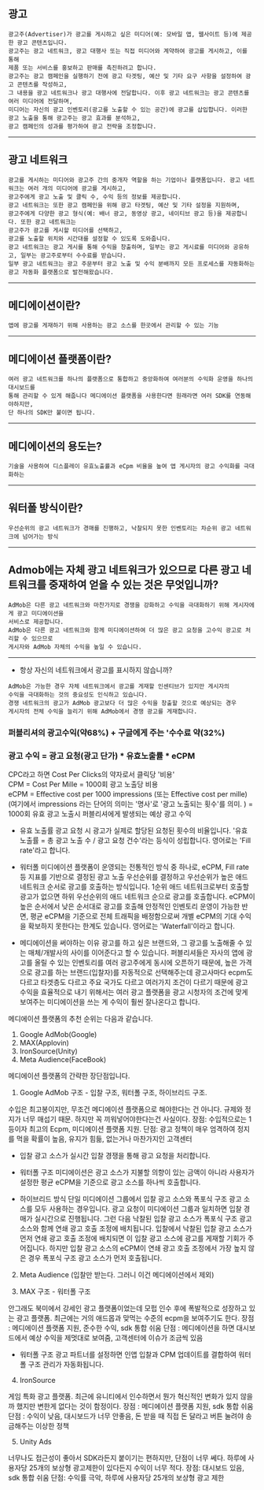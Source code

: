 

## 광고
```
광고주(Advertiser)가 광고를 게시하고 싶은 미디어(예: 모바일 앱, 웹사이트 등)에 제공한 광고 콘텐츠입니다. 
광고주는 광고 네트워크, 광고 대행사 또는 직접 미디어와 계약하여 광고를 게시하고, 이를 통해 
제품 또는 서비스를 홍보하고 판매를 촉진하려고 합니다.
광고주는 광고 캠페인을 실행하기 전에 광고 타겟팅, 예산 및 기타 요구 사항을 설정하여 광고 콘텐츠를 작성하고, 
그 내용을 광고 네트워크나 광고 대행사에 전달합니다. 이후 광고 네트워크는 광고 콘텐츠를 여러 미디어에 전달하며, 
미디어는 자신의 광고 인벤토리(광고를 노출할 수 있는 공간)에 광고를 삽입합니다. 이러한 광고 노출을 통해 광고주는 광고 효과를 분석하고, 
광고 캠페인의 성과를 평가하여 광고 전략을 조정합니다.
 ```
 
-----------------------------------------------------------------------------------------------------------------------------------------------------------------
 
##	광고 네트워크
```
광고를 게시하는 미디어와 광고주 간의 중개자 역할을 하는 기업이나 플랫폼입니다. 광고 네트워크는 여러 개의 미디어에 광고를 게시하고, 
광고주에게 광고 노출 및 클릭 수, 수익 등의 정보를 제공합니다.
광고 네트워크는 또한 광고 캠페인을 위해 광고 타겟팅, 예산 및 기타 설정을 지원하며, 
광고주에게 다양한 광고 형식(예: 배너 광고, 동영상 광고, 네이티브 광고 등)을 제공합니다. 또한 광고 네트워크는 
광고주가 광고를 게시할 미디어를 선택하고, 
광고를 노출할 위치와 시간대를 설정할 수 있도록 도와줍니다.
광고 네트워크는 광고 게시를 통해 수익을 창출하며, 일부는 광고 게시료를 미디어와 공유하고, 일부는 광고주로부터 수수료를 받습니다. 
일부 광고 네트워크는 광고 주문부터 광고 노출 및 수익 분배까지 모든 프로세스를 자동화하는 광고 자동화 플랫폼으로 발전해왔습니다.
```

-----------------------------------------------------------------------------------------------------------------------------------------------------------------

##	메디에이션이란?
```
앱에 광고를 게재하기 위해 사용하는 광고 소스를 한곳에서 관리할 수 있는 기능
```

-----------------------------------------------------------------------------------------------------------------------------------------------------------------

##	메디에이션 플랫폼이란?
```
여러 광고 네트워크를 하나의 플랫폼으로 통합하고 중앙화하여 여러분의 수익화 운영을 하나의 대시보드를
통해 관리할 수 있게 해줍니다 메디에이션 플랫폼을 사용한다면 원래라면 여러 SDK를 연동해야하지만, 
단 하나의 SDK만 붙이면 됩니다.
```

-----------------------------------------------------------------------------------------------------------------------------------------------------------------

##	메디에이션의 용도는?
```
기술을 사용하여 디스플레이 유효노출률과 eCpm 비율을 높여 앱 게시자의 광고 수익화를 극대화하는 
```

-----------------------------------------------------------------------------------------------------------------------------------------------------------------

##	워터폴 방식이란?
```
우선순위의 광고 네트워크가 경매를 진행하고, 낙찰되지 못한 인벤토리는 차순위 광고 네트워크에 넘어가는 방식
```

-----------------------------------------------------------------------------------------------------------------------------------------------------------------


##	Admob에는 자체 광고 네트워크가 있으므로 다른 광고 네트워크를 중재하여 얻을 수 있는 것은 무엇입니까?
```
AdMob은 다른 광고 네트워크와 마찬가지로 경쟁을 강화하고 수익을 극대화하기 위해 게시자에게 광고 미디에이션을 
서비스로 제공합니다. 
AdMob은 다른 광고 네트워크와 함께 미디에이션하여 더 많은 광고 요청을 고수익 광고로 처리할 수 있으므로 
게시자와 AdMob 자체의 수익을 높일 수 있습니다.
```

-----------------------------------------------------------------------------------------------------------------------------------------------------------------

-	항상 자신의 네트워크에서 광고를 표시하지 않습니까?
```
AdMob은 가능한 경우 자체 네트워크에서 광고를 게재할 인센티브가 있지만 게시자의 
수익을 극대화하는 것의 중요성도 인식하고 있습니다. 
경쟁 네트워크의 광고가 AdMob 광고보다 더 많은 수익을 창출할 것으로 예상되는 경우 
게시자의 전체 수익을 늘리기 위해 AdMob에서 경쟁 광고를 게재합니다.
```

### 퍼블리셔의 광고수익(약68%) + 구글에게 주는 '수수료 약(32%) 
### 광고 수익 = 광고 요청(광고 단가) * 유효노출률 * eCPM

CPC라고 하면 Cost Per Clicks의 약자로서 클릭당 '비용'  
CPM = Cost Per Mille = 1000회 광고 노출당 비용  
eCPM = Effective cost per 1000 impressions  (또는 Effective cost per mille)    (여기에서 impressions 라는 단어의 의미는 '명사'로 '광고 노출되는 횟수'를 의미. ) 
= 1000회 유효 광고 노출시 퍼블리셔에게 발생되는 예상 광고 수익

-	유효 노출률
광고 요청 시 광고가 실제로 할당된 요청된 횟수의 비율입니다. '유효 노출률 = 총 광고 노출 수 / 광고 요청 건수'라는 등식이 성립합니다. 영어로는 'Fill rate'라고 합니다.


-	워터폴
미디에이션 플랫폼이 운영되는 전통적인 방식 중 하나로, eCPM, Fill rate 등 지표를 기반으로 결정된 광고 노출 우선순위를 결정하고 우선순위가 높은 애드 네트워크 순서로 광고를 호출하는 방식입니다. 1순위 애드 네트워크로부터 호출할 광고가 없으면 하위 우선순위의 애드 네트워크 순으로 광고를 호출합니다. eCPM이 높은 순서에서 낮은 순서대로 광고를 호출해 안정적인 인벤토리 운영이 가능한 반면, 평균 eCPM을 기준으로 전체 트래픽을 배정함으로써 개별 eCPM의 기대 수익을 확보하지 못한다는 한계도 있습니다. 영어로는 'Waterfall'이라고 합니다.


-	메디에이션을 써야하는 이유
광고를 하고 싶은 브랜드와, 그 광고를 노출해줄 수 있는 매체/개발사의 사이를 이어준다고 할 수 있습니다. 퍼블리셔들은 자사의 앱에 광고를 올릴 수 있는 인벤토리를 여러 광고주에게 동시에 오픈하기 때문에, 높은 가격으로 광고를 하는 브랜드(입찰자)를 자동적으로 선택해주는데 광고사마다 ecpm도 다르고 타겟층도 다르고 주요 국가도 다르고 여러가지 조건이 다르기 때문에
광고 수익을 효율적으로 내기 위해서는 여러 광고 플랫폼을 광고 시청자의 조건에 맞게 보여주는 미디에이션을 쓰는 게 수익이 훨씬 잘나온다고 합니다.


메디에이션 플랫폼의 추천 순위는 다음과 같습니다.
1.	Google AdMob(Google)
2.	MAX(Applovin)
3.	IronSource(Unity)
4.	Meta Audience(FaceBook)

메디에이션 플랫폼의 간략한 장단점입니다.

1.	Google AdMob 
구조 - 입찰 구조, 워터폴 구조, 하이브리드 구조.

수입은 최고봉이지만, 무조건 메디에이션 플랫폼으로 해야한다는 건 아니다. 규제와 정지가 너무 매섭기 때문. 하지만 꼭 끼워넣어야한다는건 사실이다. 
장점: 수입적으로는 1등이자 최고의 Ecpm, 미디에이션 플랫폼 지원.
단점: 광고 정책이 매우 엄격하여 정지를 먹을 확률이 높음, 유지가 힘듦, 없는거나 마찬가지인 고객센터

-	입찰
광고 소스가 실시간 입찰 경쟁을 통해 광고 요청을 처리합니다. 

-	워터폴 구조 
미디에이션은 광고 소스가 지불할 의향이 있는 금액이 아니라 사용자가 설정한 평균 eCPM을 기준으로 광고 소스를 하나씩 호출합니다. 

-	하이브리드 방식
단일 미디에이션 그룹에서 입찰 광고 소스와 폭포식 구조 광고 소스를 모두 사용하는 경우입니다. 광고 요청이 미디에이션 그룹과 일치하면 입찰 경매가 실시간으로 진행됩니다. 그런 다음 낙찰된 입찰 광고 소스가 폭포식 구조 광고 소스와 함께 연쇄 광고 호출 조정에 배치됩니다. 
입찰에서 낙찰된 입찰 광고 소스가 먼저 연쇄 광고 호출 조정에 배치되면 이 입찰 광고 소스에 광고를 게재할 기회가 주어집니다. 하지만 입찰 광고 소스의 eCPM이 연쇄 광고 호출 조정에서 가장 높지 않은 경우 폭포식 구조 광고 소스가 먼저 호출됩니다. 

2.	Meta Audience (입찰만 받는다. 그러니 이건 메디에이션에서 제외)

3.	MAX 
구조 - 워터폴 구조

안그래도 북미에서 강세인 광고 플랫폼이었는데 모펍 인수 후에 폭발적으로 성장하고 있는 광고 플랫폼. 최근에는 거의 애드몹과 맞먹는 수준의 ecpm을 보여주기도 한다.
장점 : 메디에이션 플랫폼 지원, 준수한 수익, sdk 통합 쉬움
단점 : 메디에이션을 하면 대시보드에서 예상 수익을 제멋대로 보여줌, 고객센터에 이슈가 조금씩 있음

-	워터폴 구조 
광고 파트너를 설정하면 인앱 입찰과 CPM 업데이트를 결합하여 워터폴 구조 관리가 자동화됩니다.

4.	IronSource 


게임 특화 광고 플랫폼. 최근에 유니티에서 인수하면서 뭔가 혁신적인 변화가 있지 않을까 했지만 변한게 없다는 것이 함정이다.
장점 : 메디에이션 플랫폼 지원, sdk 통합 쉬움
단점 : 수익이 낮음, 대시보드가 너무 안좋음, 돈 받을 때 직접 돈 달라고 버튼 눌려야 송금해주는 이상한 정책

5.	Unity Ads


너무나도 접근성이 좋아서 SDK라든지 붙이기는 편하지만, 단점이 너무 쎄다. 하루에 사용자당 25개의 보상형 광고제한이 있다든지 수익이 너무 적다.
장점: 대시보드 있음, sdk 통합 쉬움
단점: 수익률 극악, 하루에 사용자당 25개의 보상형 광고 제한







